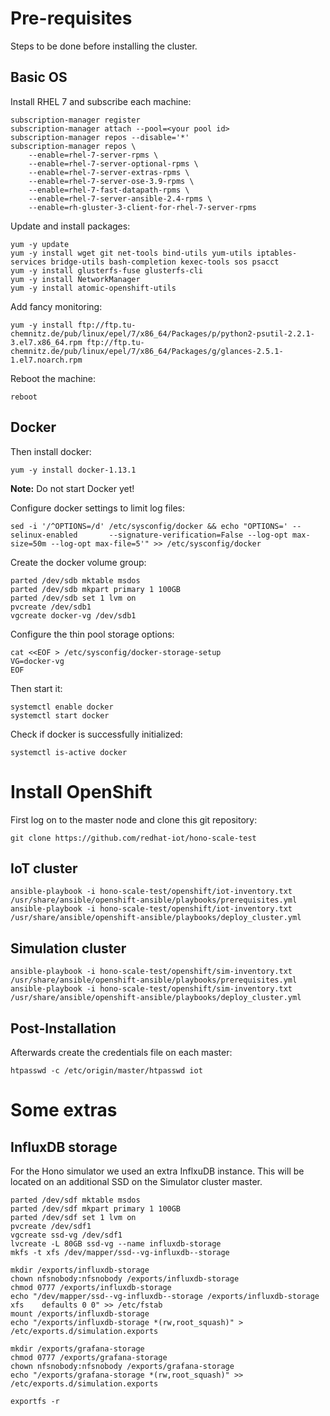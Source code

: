 # Pre-requisites

Steps to be done before installing the cluster.

## Basic OS

Install RHEL 7 and subscribe each machine:

    subscription-manager register
    subscription-manager attach --pool=<your pool id>
    subscription-manager repos --disable='*'
    subscription-manager repos \
        --enable=rhel-7-server-rpms \
        --enable=rhel-7-server-optional-rpms \
        --enable=rhel-7-server-extras-rpms \
        --enable=rhel-7-server-ose-3.9-rpms \
        --enable=rhel-7-fast-datapath-rpms \
        --enable=rhel-7-server-ansible-2.4-rpms \
        --enable=rh-gluster-3-client-for-rhel-7-server-rpms

Update and install packages:

    yum -y update
    yum -y install wget git net-tools bind-utils yum-utils iptables-services bridge-utils bash-completion kexec-tools sos psacct
    yum -y install glusterfs-fuse glusterfs-cli
    yum -y install NetworkManager
    yum -y install atomic-openshift-utils

Add fancy monitoring:

    yum -y install ftp://ftp.tu-chemnitz.de/pub/linux/epel/7/x86_64/Packages/p/python2-psutil-2.2.1-3.el7.x86_64.rpm ftp://ftp.tu-chemnitz.de/pub/linux/epel/7/x86_64/Packages/g/glances-2.5.1-1.el7.noarch.rpm

Reboot the machine:

    reboot

## Docker

Then install docker:

    yum -y install docker-1.13.1

**Note:** Do not start Docker yet!

Configure docker settings to limit log files:

    sed -i '/^OPTIONS=/d' /etc/sysconfig/docker && echo "OPTIONS=' --selinux-enabled       --signature-verification=False --log-opt max-size=50m --log-opt max-file=5'" >> /etc/sysconfig/docker

Create the docker volume group:

    parted /dev/sdb mktable msdos
    parted /dev/sdb mkpart primary 1 100GB
    parted /dev/sdb set 1 lvm on
    pvcreate /dev/sdb1
    vgcreate docker-vg /dev/sdb1

Configure the thin pool storage options:

    cat <<EOF > /etc/sysconfig/docker-storage-setup
    VG=docker-vg
    EOF

Then start it:

    systemctl enable docker
    systemctl start docker

Check if docker is successfully initialized:

    systemctl is-active docker

# Install OpenShift

First log on to the master node and clone this git repository:

    git clone https://github.com/redhat-iot/hono-scale-test

## IoT cluster

    ansible-playbook -i hono-scale-test/openshift/iot-inventory.txt /usr/share/ansible/openshift-ansible/playbooks/prerequisites.yml
    ansible-playbook -i hono-scale-test/openshift/iot-inventory.txt /usr/share/ansible/openshift-ansible/playbooks/deploy_cluster.yml

## Simulation cluster

    ansible-playbook -i hono-scale-test/openshift/sim-inventory.txt /usr/share/ansible/openshift-ansible/playbooks/prerequisites.yml
    ansible-playbook -i hono-scale-test/openshift/sim-inventory.txt /usr/share/ansible/openshift-ansible/playbooks/deploy_cluster.yml

## Post-Installation

Afterwards create the credentials file on each master:

    htpasswd -c /etc/origin/master/htpasswd iot

# Some extras

## InfluxDB storage

For the Hono simulator we used an extra InflxuDB instance. This will be located
on an additional SSD on the Simulator cluster master.

    parted /dev/sdf mktable msdos
    parted /dev/sdf mkpart primary 1 100GB
    parted /dev/sdf set 1 lvm on
    pvcreate /dev/sdf1
    vgcreate ssd-vg /dev/sdf1
    lvcreate -L 80GB ssd-vg --name influxdb-storage
    mkfs -t xfs /dev/mapper/ssd--vg-influxdb--storage

    mkdir /exports/influxdb-storage
    chown nfsnobody:nfsnobody /exports/influxdb-storage
    chmod 0777 /exports/influxdb-storage
    echo "/dev/mapper/ssd--vg-influxdb--storage /exports/influxdb-storage   xfs    defaults 0 0" >> /etc/fstab
    mount /exports/influxdb-storage
    echo "/exports/influxdb-storage *(rw,root_squash)" > /etc/exports.d/simulation.exports
    
    mkdir /exports/grafana-storage
    chmod 0777 /exports/grafana-storage
    chown nfsnobody:nfsnobody /exports/grafana-storage
    echo "/exports/grafana-storage *(rw,root_squash)" >> /etc/exports.d/simulation.exports
    
    exportfs -r
